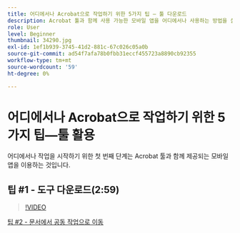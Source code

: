 ```yaml
---
title: 어디에서나 Acrobat으로 작업하기 위한 5가지 팁 — 툴 다운로드
description: Acrobat 툴과 함께 사용 가능한 모바일 앱을 어디에서나 사용하는 방법을 살펴보세요
role: User
level: Beginner
thumbnail: 34290.jpg
exl-id: 1ef1b939-3745-41d2-881c-67c026c05a0b
source-git-commit: ad54f7afa78b0fbb31eccf455723a8890cb92355
workflow-type: tm+mt
source-wordcount: '59'
ht-degree: 0%

---
```


# 어디에서나 Acrobat으로 작업하기 위한 5가지 팁—툴 활용

어디에서나 작업을 시작하기 위한 첫 번째 단계는 Acrobat 툴과 함께 제공되는 모바일 앱을 이용하는 것입니다.

## 팁 #1 - 도구 다운로드(2:59)

>[!VIDEO](https://video.tv.adobe.com/v/34290?quality=12&learn=on&hidetitle=true)

[팁 #2 - 문서에서 공동 작업으로 이동](collaborate-on-documents.md)